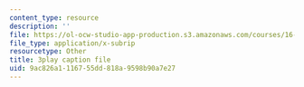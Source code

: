```yaml
---
content_type: resource
description: ''
file: https://ol-ocw-studio-app-production.s3.amazonaws.com/courses/16-842-fundamentals-of-systems-engineering-fall-2015/9ac826a1116755dd818a9598b90a7e27_9AtMQqCBdhw.vtt
file_type: application/x-subrip
resourcetype: Other
title: 3play caption file
uid: 9ac826a1-1167-55dd-818a-9598b90a7e27
---
```

